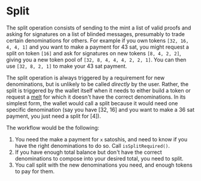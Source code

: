 # Split
The split operation consists of sending to the mint a list of valid proofs and asking for signatures on a list of blinded messages, presumably to trade certain denominations for others. For example if you own tokens `[32, 16, 4, 4, 1]` and you want to make a payment for 43 sat, you might request a split on token `[16]` and ask for signatures on new tokens `[8, 4, 2, 2]`, giving you a new token pool of `[32, 8, 4, 4, 4, 2, 2, 1]`. You can then use `[32, 8, 2, 1]` to make your 43 sat payment.  

The split operation is always triggered by a requirement for new denominations, but is unlikely to be called _directly_ by the user. Rather, the split is triggered by the wallet itself when it needs to either build a token or request a [melt](./melt.md) for which it doesn't have the correct denominations. In its simplest form, the wallet would call a split because it would need one specific denomination (say you have [32, 16] and you want to make a 36 sat payment, you just need a split for [4]).  

The workflow would be the following:

1. You need the make a payment for `x` satoshis, and need to know if you have the right denominations to do so. Call `isSplitRequired()`.
2. If you have enough total balance but don't have the correct denominations to compose into your desired total, you need to split.
3. You call split with the new denominations you need, and enough tokens to pay for them.
